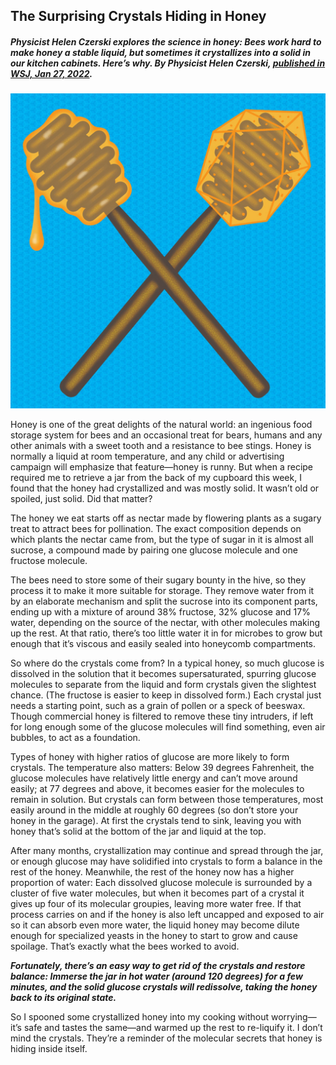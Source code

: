 ## The Surprising Crystals Hiding in Honey

##### *Physicist Helen Czerski explores the science in honey: Bees work hard to make honey a stable liquid, but sometimes it crystallizes into a solid in our kitchen cabinets. Here’s why. By Physicist Helen Czerski, [published in WSJ, Jan 27, 2022](https://www.wsj.com/articles/the-surprising-crystals-hiding-in-honey-11643313927?page=1).* 

![HoneyCrystals](pix/HoneyCrystals.jpg)

Honey is one of the great delights of the natural world: an ingenious food storage system for bees and an occasional treat for bears, humans and any other animals with a sweet tooth and a resistance to bee stings. Honey is normally a liquid at room temperature, and any child or advertising campaign will emphasize that feature—honey is runny. But when a recipe required me to retrieve a jar from the back of my cupboard this week, I found that the honey had crystallized and was mostly solid. It wasn’t old or spoiled, just solid. Did that matter?

The honey we eat starts off as nectar made by flowering plants as a sugary treat to attract bees for pollination. The exact composition depends on which plants the nectar came from, but the type of sugar in it is almost all sucrose, a compound made by pairing one glucose molecule and one fructose molecule.

The bees need to store some of their sugary bounty in the hive, so they process it to make it more suitable for storage. They remove water from it by an elaborate mechanism and split the sucrose into its component parts, ending up with a mixture of around 38% fructose, 32% glucose and 17% water, depending on the source of the nectar, with other molecules making up the rest. At that ratio, there’s too little water it in for microbes to grow but enough that it’s viscous and easily sealed into honeycomb compartments.

So where do the crystals come from? In a typical honey, so much glucose is dissolved in the solution that it becomes supersaturated, spurring glucose molecules to separate from the liquid and form crystals given the slightest chance. (The fructose is easier to keep in dissolved form.) Each crystal just needs a starting point, such as a grain of pollen or a speck of beeswax. Though commercial honey is filtered to remove these tiny intruders, if left for long enough some of the glucose molecules will find something, even air bubbles, to act as a foundation. 

Types of honey with higher ratios of glucose are more likely to form crystals. The temperature also matters: Below 39 degrees Fahrenheit, the glucose molecules have relatively little energy and can’t move around easily; at 77 degrees and above, it becomes easier for the molecules to remain in solution. But crystals can form between those temperatures, most easily around in the middle at roughly 60 degrees (so don’t store your honey in the garage). At first the crystals tend to sink, leaving you with honey that’s solid at the bottom of the jar and liquid at the top.

After many months, crystallization may continue and spread through the jar, or enough glucose may have solidified into crystals to form a balance in the rest of the honey. Meanwhile, the rest of the honey now has a higher proportion of water: Each dissolved glucose molecule is surrounded by a cluster of five water molecules, but when it becomes part of a crystal it gives up four of its molecular groupies, leaving more water free. If that process carries on and if the honey is also left uncapped and exposed to air so it can absorb even more water, the liquid honey may become dilute enough for specialized yeasts in the honey to start to grow and cause spoilage. That’s exactly what the bees worked to avoid.

***Fortunately, there’s an easy way to get rid of the crystals and restore balance: Immerse the jar in hot water (around 120 degrees) for a few minutes, and the solid glucose crystals will redissolve, taking the honey back to its original state.***

So I spooned some crystallized honey into my cooking without worrying—it’s safe and tastes the same—and warmed up the rest to re-liquify it. I don’t mind the crystals. They’re a reminder of the molecular secrets that honey is hiding inside itself. 

